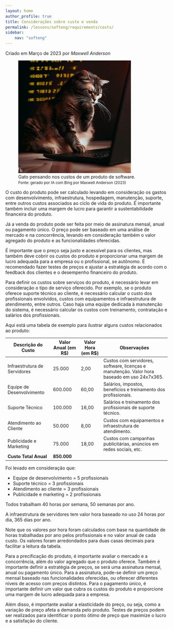 ```yaml
---
layout: home
author_profile: true
title: Considerações sobre custo e venda
permalink: /lessons/softeng/requirements/costs/
sidebar:
    nav: "softeng"
---
```

Criado em Março de 2023 por *Maxwell Anderson*

<figure>
    <img src="../../../../assets/images/gpt/cat_costs1.jpg" width="350" alt="Gato realizando uma entrevista junto a um cliente. Prompt: ca software engineer cat thinking about costs of software">
    <figcaption>Gato pensando nos custos de um produto de software.</figcaption>
    <small>Fonte: gerado por IA com Bing por Maxwell Anderson (2023)</small>
</figure>

O custo do produto pode ser calculado levando em consideração os gastos com desenvolvimento, infraestrutura, hospedagem, manutenção, suporte, entre outros custos associados ao ciclo de vida do produto. É importante também incluir uma margem de lucro para garantir a sustentabilidade financeira do produto.

Já a venda do produto pode ser feita por meio de assinatura mensal, anual ou pagamento único. O preço pode ser baseado em uma análise de mercado e na concorrência, levando em consideração também o valor agregado do produto e as funcionalidades oferecidas.

É importante que o preço seja justo e acessível para os clientes, mas também deve cobrir os custos do produto e proporcionar uma margem de lucro adequada para a empresa ou o profissional, se autônomo. É recomendado fazer testes de preços e ajustar a estratégia de acordo com o feedback dos clientes e o desempenho financeiro do produto.

Para definir os custos sobre serviços do produto, é necessário levar em consideração o tipo de serviço oferecido. Por exemplo, se o produto oferece suporte técnico ao cliente, é necessário calcular o custo dos profissionais envolvidos, custos com equipamentos e infraestrutura de atendimento, entre outros. Caso haja uma equipe dedicada à manutenção do sistema, é necessário calcular os custos com treinamento, contratação e salários dos profissionais.

Aqui está uma tabela de exemplo para ilustrar alguns custos relacionados ao produto:

| Descrição do Custo           | Valor Anual (em R$) | Valor Hora (em R$) | Observações                                                                                 |
| ---------------------------- | ------------------- | ------------------ | ------------------------------------------------------------------------------------------- |
| Infraestrutura de Servidores | 25.000              | 2,00               | Custos com servidores, software, licenças e manutenção. Valor hora baseado em uso 24x7x365. |
| Equipe de Desenvolvimento    | 600.000             | 60,00              | Salários, impostos, benefícios e treinamento dos profissionais.                             |
| Suporte Técnico              | 100.000             | 16,00              | Salários e treinamento dos profissionais de suporte técnico.                                |
| Atendimento ao Cliente       | 50.000              | 8,00               | Custos com equipamentos e infraestrutura de atendimento.                                    |
| Publicidade e Marketing      | 75.000              | 18,00              | Custos com campanhas publicitárias, anúncios em redes sociais, etc.                         |
| **Custo Total Anual**        | **850.000**         |                    |                                                                                             |

Foi levado em consideração que:

* Equipe de desenvolvimento = 5 profissionais
* Suporte técnico = 3 profissionais
* Atendimento ao cliente = 3 profissionais
* Publicidade e marketing = 2 profissionais

Todos trabalham 40 horas por semana, 50 semanas por ano.

A infraestrutura de servidores tem valor hora baseado no uso 24 horas por dia, 365 dias por ano.

Note que os valores por hora foram calculados com base na quantidade de horas trabalhadas por ano pelos profissionais e no valor anual de cada custo. Os valores foram arredondados para duas casas decimais para facilitar a leitura da tabela.

Para a precificação do produto, é importante avaliar o mercado e a concorrência, além do valor agregado que o produto oferece. Também é importante definir a estratégia de preços, se será uma assinatura mensal, anual ou pagamento único. Para a assinatura, pode-se definir um preço mensal baseado nas funcionalidades oferecidas, ou oferecer diferentes níveis de acesso com preços distintos. Para o pagamento único, é importante definir um valor que cubra os custos do produto e proporcione uma margem de lucro adequada para a empresa.

Além disso, é importante avaliar a elasticidade do preço, ou seja, como a variação de preço afeta a demanda pelo produto. Testes de preços podem ser realizados para identificar o ponto ótimo de preço que maximize o lucro e a satisfação do cliente.
